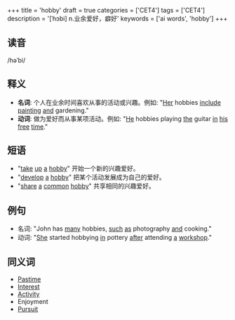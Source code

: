 +++
title = 'hobby'
draft = true
categories = ['CET4']
tags = ['CET4']
description = '[ˈhɔbi] n.业余爱好，癖好'
keywords = ['ai words', 'hobby']
+++

## 读音
/həˈbi/

## 释义
- **名词**: 个人在业余时间喜欢从事的活动或兴趣。例如: "[Her](/zh/post/her/) hobbies [include](/zh/post/include/) [painting](/zh/post/painting/) [and](/zh/post/and/) gardening."
- **动词**: 做为爱好而从事某项活动。例如: "[He](/zh/post/he/) hobbies playing [the](/zh/post/the/) guitar [in](/zh/post/in/) [his](/zh/post/his/) [free](/zh/post/free/) [time](/zh/post/time/)."

## 短语
- "[take](/zh/post/take/) [up](/zh/post/up/) [a](/zh/post/a/) [hobby](/zh/post/hobby/)" 开始一个新的兴趣爱好。
- "[develop](/zh/post/develop/) [a](/zh/post/a/) [hobby](/zh/post/hobby/)" 把某个活动发展成为自己的爱好。
- "[share](/zh/post/share/) [a](/zh/post/a/) [common](/zh/post/common/) [hobby](/zh/post/hobby/)" 共享相同的兴趣爱好。

## 例句
- 名词: "John has [many](/zh/post/many/) hobbies, [such](/zh/post/such/) [as](/zh/post/as/) photography [and](/zh/post/and/) cooking."
- 动词: "[She](/zh/post/she/) started hobbying [in](/zh/post/in/) pottery [after](/zh/post/after/) attending [a](/zh/post/a/) [workshop](/zh/post/workshop/)."

## 同义词
- [Pastime](/zh/post/pastime/)
- [Interest](/zh/post/interest/)
- [Activity](/zh/post/activity/)
- Enjoyment
- [Pursuit](/zh/post/pursuit/)
